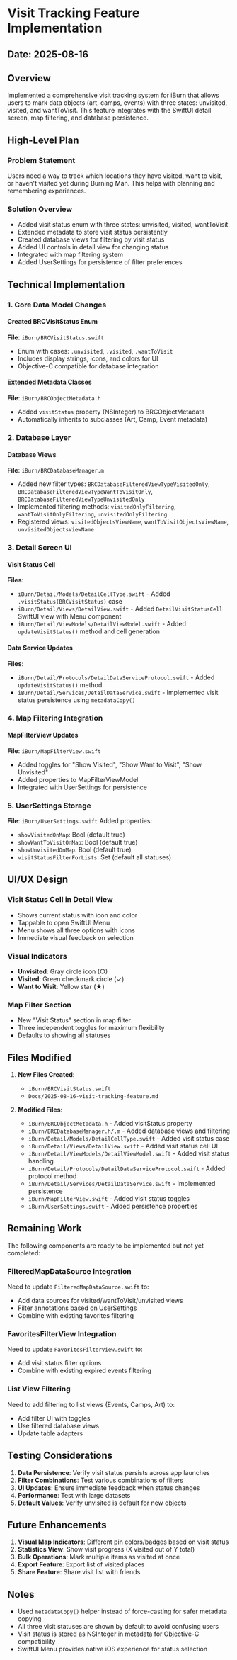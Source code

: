 # Visit Tracking Feature Implementation

## Date: 2025-08-16

## Overview
Implemented a comprehensive visit tracking system for iBurn that allows users to mark data objects (art, camps, events) with three states: unvisited, visited, and wantToVisit. This feature integrates with the SwiftUI detail screen, map filtering, and database persistence.

## High-Level Plan

### Problem Statement
Users need a way to track which locations they have visited, want to visit, or haven't visited yet during Burning Man. This helps with planning and remembering experiences.

### Solution Overview
- Added visit status enum with three states: unvisited, visited, wantToVisit
- Extended metadata to store visit status persistently
- Created database views for filtering by visit status
- Added UI controls in detail view for changing status
- Integrated with map filtering system
- Added UserSettings for persistence of filter preferences

## Technical Implementation

### 1. Core Data Model Changes

#### Created BRCVisitStatus Enum
**File**: `iBurn/BRCVisitStatus.swift`
- Enum with cases: `.unvisited`, `.visited`, `.wantToVisit`
- Includes display strings, icons, and colors for UI
- Objective-C compatible for database integration

#### Extended Metadata Classes
**File**: `iBurn/BRCObjectMetadata.h`
- Added `visitStatus` property (NSInteger) to BRCObjectMetadata
- Automatically inherits to subclasses (Art, Camp, Event metadata)

### 2. Database Layer

#### Database Views
**File**: `iBurn/BRCDatabaseManager.m`
- Added new filter types: `BRCDatabaseFilteredViewTypeVisitedOnly`, `BRCDatabaseFilteredViewTypeWantToVisitOnly`, `BRCDatabaseFilteredViewTypeUnvisitedOnly`
- Implemented filtering methods: `visitedOnlyFiltering`, `wantToVisitOnlyFiltering`, `unvisitedOnlyFiltering`
- Registered views: `visitedObjectsViewName`, `wantToVisitObjectsViewName`, `unvisitedObjectsViewName`

### 3. Detail Screen UI

#### Visit Status Cell
**Files**: 
- `iBurn/Detail/Models/DetailCellType.swift` - Added `.visitStatus(BRCVisitStatus)` case
- `iBurn/Detail/Views/DetailView.swift` - Added `DetailVisitStatusCell` SwiftUI view with Menu component
- `iBurn/Detail/ViewModels/DetailViewModel.swift` - Added `updateVisitStatus()` method and cell generation

#### Data Service Updates
**Files**:
- `iBurn/Detail/Protocols/DetailDataServiceProtocol.swift` - Added `updateVisitStatus()` method
- `iBurn/Detail/Services/DetailDataService.swift` - Implemented visit status persistence using `metadataCopy()`

### 4. Map Filtering Integration

#### MapFilterView Updates
**File**: `iBurn/MapFilterView.swift`
- Added toggles for "Show Visited", "Show Want to Visit", "Show Unvisited"
- Added properties to MapFilterViewModel
- Integrated with UserSettings for persistence

### 5. UserSettings Storage

**File**: `iBurn/UserSettings.swift`
Added properties:
- `showVisitedOnMap`: Bool (default true)
- `showWantToVisitOnMap`: Bool (default true)  
- `showUnvisitedOnMap`: Bool (default true)
- `visitStatusFilterForLists`: Set<BRCVisitStatus> (default all statuses)

## UI/UX Design

### Visit Status Cell in Detail View
- Shows current status with icon and color
- Tappable to open SwiftUI Menu
- Menu shows all three options with icons
- Immediate visual feedback on selection

### Visual Indicators
- **Unvisited**: Gray circle icon (○)
- **Visited**: Green checkmark circle (✓)
- **Want to Visit**: Yellow star (★)

### Map Filter Section
- New "Visit Status" section in map filter
- Three independent toggles for maximum flexibility
- Defaults to showing all statuses

## Files Modified

1. **New Files Created**:
   - `iBurn/BRCVisitStatus.swift`
   - `Docs/2025-08-16-visit-tracking-feature.md`

2. **Modified Files**:
   - `iBurn/BRCObjectMetadata.h` - Added visitStatus property
   - `iBurn/BRCDatabaseManager.h/.m` - Added database views and filtering
   - `iBurn/Detail/Models/DetailCellType.swift` - Added visit status case
   - `iBurn/Detail/Views/DetailView.swift` - Added visit status cell UI
   - `iBurn/Detail/ViewModels/DetailViewModel.swift` - Added visit status handling
   - `iBurn/Detail/Protocols/DetailDataServiceProtocol.swift` - Added protocol method
   - `iBurn/Detail/Services/DetailDataService.swift` - Implemented persistence
   - `iBurn/MapFilterView.swift` - Added visit status toggles
   - `iBurn/UserSettings.swift` - Added persistence properties

## Remaining Work

The following components are ready to be implemented but not yet completed:

### FilteredMapDataSource Integration
Need to update `FilteredMapDataSource.swift` to:
- Add data sources for visited/wantToVisit/unvisited views
- Filter annotations based on UserSettings
- Combine with existing favorites filtering

### FavoritesFilterView Integration  
Need to update `FavoritesFilterView.swift` to:
- Add visit status filter options
- Combine with existing expired events filtering

### List View Filtering
Need to add filtering to list views (Events, Camps, Art) to:
- Add filter UI with toggles
- Use filtered database views
- Update table adapters

## Testing Considerations

1. **Data Persistence**: Verify visit status persists across app launches
2. **Filter Combinations**: Test various combinations of filters
3. **UI Updates**: Ensure immediate feedback when status changes
4. **Performance**: Test with large datasets
5. **Default Values**: Verify unvisited is default for new objects

## Future Enhancements

1. **Visual Map Indicators**: Different pin colors/badges based on visit status
2. **Statistics View**: Show visit progress (X visited out of Y total)
3. **Bulk Operations**: Mark multiple items as visited at once
4. **Export Feature**: Export list of visited places
5. **Share Feature**: Share visit list with friends

## Notes

- Used `metadataCopy()` helper instead of force-casting for safer metadata copying
- All three visit statuses are shown by default to avoid confusing users
- Visit status is stored as NSInteger in metadata for Objective-C compatibility
- SwiftUI Menu provides native iOS experience for status selection